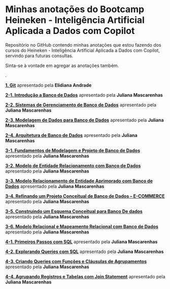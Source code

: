 # Minhas anotações do Bootcamp Heineken - Inteligência Artificial Aplicada a Dados com Copilot

Repositório no GitHub contendo minhas anotações que estou fazendo dos cursos do Heineken - Inteligência Artificial Aplicada a Dados com Copilot, servindo para futuras consultas.

Sinta-se à vontade em agregar as anotações também. 

.

**[1. Git](https://github.com/DavidRufino/Minha-Anotacoes-Heineken-Intelig-ncia-Artificial-Dados-Copilot/tree/main/1.%20Git)** apresentado pela **Elidiana Andrade**

**[2-1. Introdução a Banco de Dados](https://github.com/DavidRufino/Minha-Anotacoes-Heineken-Intelig-ncia-Artificial-Dados-Copilot/tree/main/2-1.%20Introdu%C3%A7%C3%A3o%20a%20Banco%20de%20Dados)** apresentado pela **Juliana Mascarenhas**

**[2-2. Sistemas de Gerenciamento de Banco de Dados](https://github.com/DavidRufino/Minha-Anotacoes-Heineken-Intelig-ncia-Artificial-Dados-Copilot/tree/main/2-2.%20Sistemas%20de%20Gerenciamento%20de%20Banco%20de%20Dados)** apresentado pela **Juliana Mascarenhas**

**[2-3. Modelagem de Dados para Banco de Dados](https://github.com/DavidRufino/Minha-Anotacoes-Heineken-Intelig-ncia-Artificial-Dados-Copilot/tree/main/2-3.%20Modelagem%20de%20Dados%20para%20Banco%20de%20Dados)** apresentado pela **Juliana Mascarenhas**

**[2-4. Arquitetura de Banco de Dados](https://github.com/DavidRufino/Minha-Anotacoes-Heineken-Intelig-ncia-Artificial-Dados-Copilot/tree/main/2-4.%20Arquitetura%20de%20Banco%20de%20Dados)** apresentado pela **Juliana Mascarenhas**

**[3-1. Fundamentos de Modelagem e Projeto de Banco de Dados](https://github.com/DavidRufino/Minha-Anotacoes-Heineken-Intelig-ncia-Artificial-Dados-Copilot/tree/main/3-1.%20Fundamentos%20de%20Modelagem%20e%20Projeto%20de%20Banco%20de%20Dados)** apresentado pela **Juliana Mascarenhas**

**[3-2. Modelo de Entidade Relacionamento com Banco de Dados](https://github.com/DavidRufino/Minha-Anotacoes-Heineken-Intelig-ncia-Artificial-Dados-Copilot/tree/main/3-2.%20Modelo%20de%20Entidade%20Relacionamento%20com%20Banco%20de%20Dados)** apresentado pela **Juliana Mascarenhas**

**[3-3. Modelo Relacionamento de Entidade Aprimorado com Banco de Dados](https://github.com/DavidRufino/Minha-Anotacoes-Heineken-Intelig-ncia-Artificial-Dados-Copilot/tree/main/3-3.%20Modelo%20Relacionamento%20de%20Entidade%20Aprimorado%20com%20Banco%20de%20Dados)** apresentado pela **Juliana Mascarenhas**

**[3-4. Refinando um Projeto Conceitual de Banco de Dados – E-COMMERCE](https://github.com/DavidRufino/Minha-Anotacoes-Heineken-Intelig-ncia-Artificial-Dados-Copilot/tree/main/3-4.%20Refinando%20um%20Projeto%20Conceitual%20de%20Banco%20de%20Dados%20%E2%80%93%20E-COMMERCE)** apresentado pela **Juliana Mascarenhas**

**[3-5. Construindo um Esquema Conceitual para Banco De dados](https://github.com/DavidRufino/Minha-Anotacoes-Heineken-Intelig-ncia-Artificial-Dados-Copilot/tree/main/3-5.%20Construindo%20um%20Esquema%20Conceitual%20para%20Banco%20De%20dados)** apresentado pela **Juliana Mascarenhas**

**[3-6. Modelo Relacional e Mapeamento Relacional com Banco de Dados](https://github.com/DavidRufino/Minha-Anotacoes-Heineken-Intelig-ncia-Artificial-Dados-Copilot/tree/main/3-6.%20Modelo%20Relacional%20e%20Mapeamento%20Relacional%20com%20Banco%20de%20Dados)** apresentado pela **Juliana Mascarenhas**

**[4-1. Primeiros Passos com SQL](https://github.com/DavidRufino/Minha-Anotacoes-Heineken-Intelig-ncia-Artificial-Dados-Copilot/tree/main/4-1.%20Primeiros%20Passos%20com%20SQL)** apresentado pela **Juliana Mascarenhas**

**[4-2. Explorando Queries com SQL](https://github.com/DavidRufino/Minha-Anotacoes-Heineken-Intelig-ncia-Artificial-Dados-Copilot/tree/main/4-2.%20Explorando%20Queries%20com%20SQL)** apresentado pela **Juliana Mascarenhas**

**[4-3. Criando Queries com Funções e Cláusulas de Agrupamentos](https://github.com/DavidRufino/Minha-Anotacoes-Heineken-Intelig-ncia-Artificial-Dados-Copilot/tree/main/4-3.%20Criando%20Queries%20com%20Fun%C3%A7%C3%B5es%20e%20Cl%C3%A1usulas%20de%20Agrupamentos)** apresentado pela **Juliana Mascarenhas**

**[4-4. Agrupando Registros e Tabelas com Join Statement]()** apresentado pela **Juliana Mascarenhas**